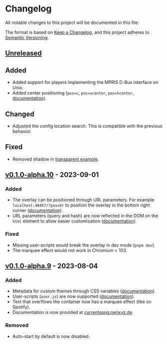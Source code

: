 # Changelog

<!-- markdownlint-configure-file { "no-duplicate-heading": { "siblings_only": true } } -->

All notable changes to this project will be documented in this file.

The format is based on [Keep a Changelog](https://keepachangelog.com/en/1.0.0/),
and this project adheres to [Semantic Versioning](https://semver.org/spec/v2.0.0.html).

<!--
Possible types: Added, Changed, Deprecated, Removed, Fixed, Security.

When releasing a new version:
* Update links at the bottom
-->

## [Unreleased]

## Added

- Added support for players implementing the MPRIS D-Bus interface on Unix.
- Added center positioning (`pos=c`, `pos=vcenter`, `pos=hcenter`, [documentation](https://currentsong.nerixyz.de/Customization/Theming/#position)).

## Changed

- Adjusted the config location search. This is compatible with the previous behavior.

## Fixed

- Removed shadow in [transparent example](https://currentsong.nerixyz.de/Customization/Theming/Examples/#transparent-background).

## [v0.1.0-alpha.10] - 2023-09-01

### Added

- The overlay can be positioned through URL parameters. For example `localhost:48457/?pos=br` to position the overlay in the bottom right corner ([documentation](https://currentsong.nerixyz.de/Customization/Theming/#position)).
- URL parameters (query and hash) are now reflected in the DOM on the `html` element to allow easier customization ([documentation](https://currentsong.nerixyz.de/Customization/Theming/#attributes)).

### Fixed

- Missing user-scripts would break the overlay in dev mode (`pnpm dev`).
- The marquee effect would not work in Chromium < 103.

## [v0.1.0-alpha.9] - 2023-08-04

### Added

- Metadata for custom themes through CSS variables ([documentation](https://currentsong.nerixyz.de/Customization/Theming/#css-classes)).
- User-scripts (`user.js`) are now supported ([documentation](https://currentsong.nerixyz.de/Customization/User%20Scripts/)).
- Text that overflows the container now has a marquee effect (like on Spotify).
- Documentation is now provided at [currentsong.nerixyz.de](https://currentsong.nerixyz.de).

### Removed

- Auto-start by default is now disabled.

[unreleased]: https://github.com/Nerixyz/current-song2/compare/v0.1.0-alpha.10...HEAD
[v0.1.0-alpha.10]: https://github.com/Nerixyz/current-song2/compare/v0.1.0-alpha.9...v0.1.0-alpha.10
[v0.1.0-alpha.9]: https://github.com/Nerixyz/current-song2/compare/v0.1.0-alpha.8...v0.1.0-alpha.9
